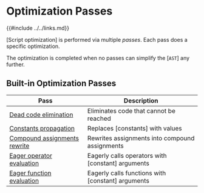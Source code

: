 Optimization Passes
===================

{{#include ../../links.md}}

[Script optimization] is performed via multiple _passes_.
Each pass does a specific optimization.

The optimization is completed when no passes can simplify the [`AST`] any further.


Built-in Optimization Passes
----------------------------

| Pass                                       | Description                                       |
| ------------------------------------------ | ------------------------------------------------- |
| [Dead code elimination](dead-code.md)      | Eliminates code that cannot be reached            |
| [Constants propagation](constants.md)      | Replaces [constants] with values                  |
| [Compound assignments rewrite](rewrite.md) | Rewrites assignments into compound assignments    |
| [Eager operator evaluation](op-eval.md)    | Eagerly calls operators with [constant] arguments |
| [Eager function evaluation](eager.md)      | Eagerly calls functions with [constant] arguments |
